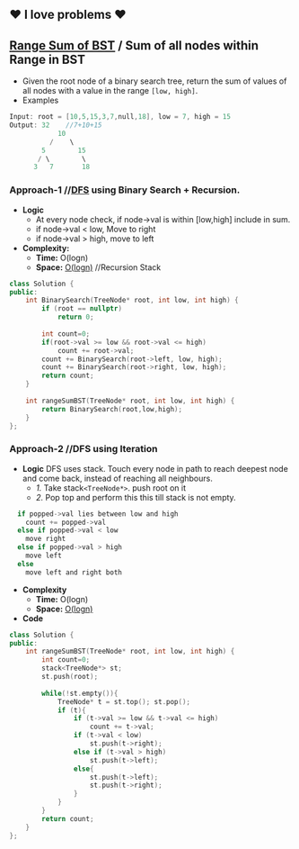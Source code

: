 ## :heart: I love problems :heart:

## [Range Sum of BST](https://leetcode.com/problems/range-sum-of-bst/) / Sum of all nodes within Range in BST
- Given the root node of a binary search tree, return the sum of values of all nodes with a value in the range `[low, high]`.
- Examples
```c
Input: root = [10,5,15,3,7,null,18], low = 7, high = 15
Output: 32    //7+10+15
            10
          /    \
        5        15
       / \        \
      3   7       18
```

### Approach-1 //[DFS](https://sites.google.com/site/amitinterviewpreparation/data-structures) using Binary Search + Recursion.
- **Logic**
  - At every node check, if node->val is within [low,high] include in sum.
  - if node->val < low, Move to right
  - if node->val > high, move to left
- **Complexity:**
  - **Time:** O(logn)
  - **Space:** [O(logn)](/DS_Questions)  //Recursion Stack
```c++
class Solution {
public:
    int BinarySearch(TreeNode* root, int low, int high) {
        if (root == nullptr)
            return 0;
        
        int count=0;
        if(root->val >= low && root->val <= high)
            count += root->val;
        count += BinarySearch(root->left, low, high);
        count += BinarySearch(root->right, low, high);
        return count;
    }
    
    int rangeSumBST(TreeNode* root, int low, int high) {
        return BinarySearch(root,low,high);
    }
};
```

### Approach-2 //DFS using Iteration
- **Logic** DFS uses stack. Touch every node in path to reach deepest node and come back, instead of reaching all neighbours.
  - *1.* Take stack`<TreeNode*>`. push root on it
  - *2.* Pop top and perform this this till stack is not empty.
```c
  if popped->val lies between low and high
    count += popped->val
  else if popped->val < low
    move right
  else if popped->val > high
    move left
  else
    move left and right both
 ```
- **Complexity**
  - **Time:** O(logn)
  - **Space:** [O(logn)](/DS_Questions)
- **Code**
```c++
class Solution {
public:
    int rangeSumBST(TreeNode* root, int low, int high) {
        int count=0;
        stack<TreeNode*> st;
        st.push(root);
        
        while(!st.empty()){
            TreeNode* t = st.top(); st.pop();
            if (t){
                if (t->val >= low && t->val <= high)
                    count += t->val;
                if (t->val < low)
                    st.push(t->right);
                else if (t->val > high)
                    st.push(t->left);
                else{
                    st.push(t->left);
                    st.push(t->right);
                }
            }
        }
        return count;
    }
};
```

